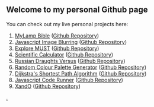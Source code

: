## Welcome to my personal Github page

You can check out my live personal projects here:

1. [MyLamp Bible](https://yewomhango.github.io/MyLamp/index.html) ([Github Repository](https://github.com/YewoMhango/MyLamp))
1. [Javascript Image Blurring](https://yewomhango.github.io/imageBlurJS/index.html) ([Github Repository](https://github.com/YewoMhango/imageBlurJS))
3. [Explore MUST](https://yewomhango.github.io/explore_must/index.html) ([Github Repository](https://github.com/YewoMhango/explore_must))
4. [Scientific Calculator](https://yewomhango.github.io/scientificCalculatorJS/index.html) ([Github Repository](https://github.com/YewoMhango/scientificCalculatorJS))
5. [Russian Draughts Versus](https://yewomhango.github.io/russianDraughtsVersus/index.html) ([Github Repository](https://github.com/YewoMhango/russianDraughtsVersus))
6. [Random Colour Palette Generator](https://yewomhango.github.io/randomColorPalleteGenerator/index.html) ([Github Repository](https://github.com/YewoMhango/randomColorPalleteGenerator))
7. [Dijkstra's Shortest Path Algorithm](https://yewomhango.github.io/dijkstraAlgorithm/index.html) ([Github Repository](https://github.com/YewoMhango/dijkstraAlgorithm))
8. [Javascript Code Runner](https://yewomhango.github.io/WorkbenchJS/index.html) ([Github Repository](https://github.com/YewoMhango/WorkbenchJS))
9. [XandO](https://yewomhango.github.io/XandO/index.html) ([Github Repository](https://github.com/YewoMhango/XandO))

[.](http://keepitmusic.com)
